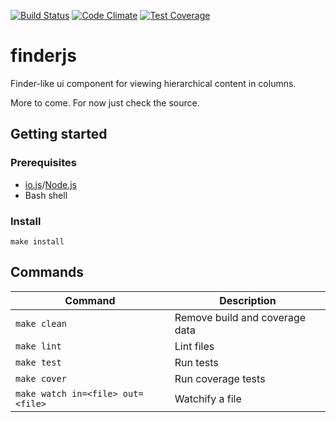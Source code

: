 [![Build Status](https://travis-ci.org/mynameistechno/finderjs.svg?branch=master)](https://travis-ci.org/mynameistechno/finderjs)
[![Code Climate](https://codeclimate.com/github/mynameistechno/finderjs/badges/gpa.svg)](https://codeclimate.com/github/mynameistechno/finderjs)
[![Test Coverage](https://codeclimate.com/github/mynameistechno/finderjs/badges/coverage.svg)](https://codeclimate.com/github/mynameistechno/finderjs/coverage)

# finderjs

Finder-like ui component for viewing hierarchical content in columns.

More to come. For now just check the source.

## Getting started

### Prerequisites

* [io.js][iojs]/[Node.js][node]
* Bash shell

[iojs]: https://iojs.org/
[node]: https://nodejs.org/

### Install

```
make install
```

## Commands

Command      | Description
-------------|-------------------------------------
`make clean` | Remove build and coverage data
`make lint`  | Lint files
`make test`  | Run tests
`make cover` | Run coverage tests
`make watch in=<file> out=<file>` | Watchify a file

